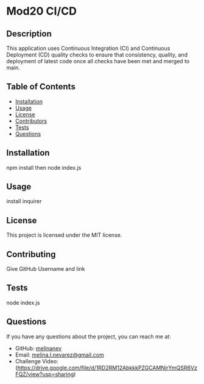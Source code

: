# Mod20 CI/CD


## Description

This application uses Continuous Integration (CI) and Continuous Deployment (CD) quality checks to ensure that consistency, quality, and deployment of latest code once all checks have been met and merged to main.

## Table of Contents

- [Installation](#installation)
- [Usage](#usage)
- [License](#license)
- [Contributors](#contributors)
- [Tests](#tests)
- [Questions](#questions)

## Installation

npm install then node index.js

## Usage

install inquirer

## License

This project is licensed under the MIT license.

## Contributing

Give GitHub Username and link 

## Tests

node index.js

## Questions

If you have any questions about the project, you can reach me at:

- GitHub: [melinanev](https://github.com/melinanev)
- Email: [melina.l.nevarez@gmail.com](mailto:melina.l.nevarez@gmail.com)
- Challenge Video: (https://drive.google.com/file/d/1RD2RM12AbkkkPZGCAMNjrYmQSR6VzFQZ/view?usp=sharing)

